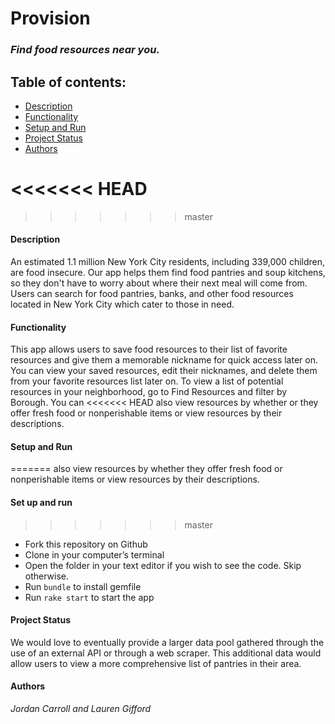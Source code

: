 # Provision
### *Find food resources near you.*


## Table of contents:
- [Description](#Description)
- [Functionality](#Functionality)
- [Setup and Run](#Setup-and-Run)
- [Project Status](#Project-Status)
- [Authors](#Authors)


<<<<<<< HEAD
=======

>>>>>>> master
#### **Description**
An estimated 1.1 million New York City residents, including 339,000 children, are food 
insecure. Our app helps them find food pantries and soup kitchens, so they don't have to worry 
about where their next meal will come from.
Users can search for food pantries, banks, and other food resources located in New York City 
which cater to those in need. 

#### **Functionality**
This app allows users to save food resources to their list of favorite resources and give them 
a memorable nickname for quick access later on. You can view your saved resources, edit their 
nicknames, and delete them from your favorite resources list later on. To view a list of 
potential resources in your neighborhood, go to Find Resources and filter by Borough. You can 
<<<<<<< HEAD
also view resources by whether or they offer fresh food or nonperishable items or view 
resources by their descriptions.


#### **Setup and Run**
=======
also view resources by whether they offer fresh food or nonperishable items or view 
resources by their descriptions.


#### **Set up and run**
>>>>>>> master
- Fork this repository on Github
- Clone in your computer’s terminal
- Open the folder in your text editor if you wish to see the code. Skip otherwise.
- Run `bundle` to install gemfile
- Run `rake start` to start the app


#### **Project Status**
We would love to eventually provide a larger data pool gathered through the use of an external 
API or through a web scraper. This additional data would allow users to view a more 
comprehensive list of pantries in their area.


#### **Authors**
*Jordan Carroll and Lauren Gifford*
